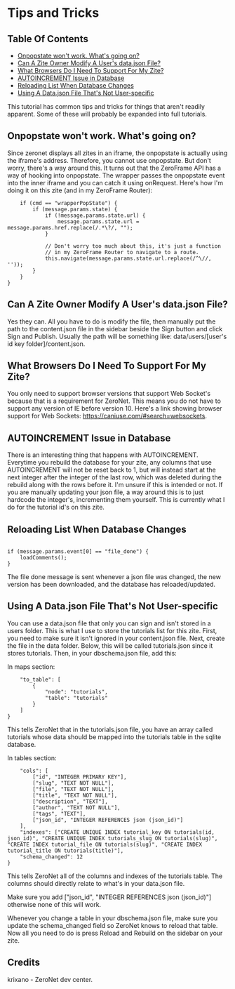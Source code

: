 # Tips and Tricks

## Table Of Contents
* [Onpopstate won't work. What's going on?](#onpostate)
* [Can A Zite Owner Modify A User's data.json File?](#zite_owner)
* [What Browsers Do I Need To Support For My Zite?](#browsers)
* [AUTOINCREMENT Issue in Database](#autoincrement)
* [Reloading List When Database Changes](#reloading)
* [Using A Data.json File That's Not User-specific](#data)

This tutorial has common tips and tricks for things that aren't readily apparent. Some of these will probably be expanded into full tutorials.

## Onpopstate won't work. What's going on?
Since zeronet displays all zites in an iframe, the onpopstate is actually using the iframe's address. Therefore, you cannot use onpopstate. But don't worry, there's a way around this. It turns out that the ZeroFrame API has a way of hooking into onpopstate. The wrapper passes the onpopstate event into the inner iframe and you can catch it using onRequest. Here's how I'm doing it on this zite (and in my ZeroFrame Router):

``` onRequest (cmd, message) {
    if (cmd == "wrapperPopState") {
        if (message.params.state) {
            if (!message.params.state.url) {
                message.params.state.url = message.params.href.replace(/.*\?/, "");
            }

            // Don't worry too much about this, it's just a function
            // in my ZeroFrame Router to navigate to a route.
            this.navigate(message.params.state.url.replace(/^\//, ''));
        }
    }
}
```

## Can A Zite Owner Modify A User's data.json File?
Yes they can. All you have to do is modify the file, then manually put the path to the content.json file in the sidebar beside the Sign button and click Sign and Publish. Usually the path will be something like: data/users/[user's id key folder]/content.json.

## What Browsers Do I Need To Support For My Zite?
You only need to support browser versions that support Web Socket's because that is a requirement for ZeroNet. This means you do not have to support any version of IE before version 10. Here's a link showing browser support for Web Sockets: https://caniuse.com/#search=websockets.

## AUTOINCREMENT Issue in Database
There is an interesting thing that happens with AUTOINCREMENT. Everytime you rebuild the database for your zite, any columns that use AUTOINCREMENT will not be reset back to 1, but will instead start at the next integer after the integer of the last row, which was deleted during the rebuild along with the rows before it. I'm unsure if this is intended or not. If you are manually updating your json file, a way around this is to just hardcode the integer's, incrementing them yourself. This is currently what I do for the tutorial id's on this zite.

## Reloading List When Database Changes
``` If you would like to reload a list, whose items were gotten from a database, whenever the database changes (for example, reloading comments when someone posts a new comment), all you need to do is add this to your onRequest function:

if (message.params.event[0] == "file_done") {
    loadComments();
}
```
The file done message is sent whenever a json file was changed, the new version has been downloaded, and the database has reloaded/updated.

## Using A Data.json File That's Not User-specific
You can use a data.json file that only you can sign and isn't stored in a users folder. This is what I use to store the tutorials list for this zite. First, you need to make sure it isn't ignored in your content.json file. Next, create the file in the data folder. Below, this will be called tutorials.json since it stores tutorials. Then, in your dbschema.json file, add this:

In maps section:

``` "tutorials.json": {
    "to_table": [
        {
            "node": "tutorials",
            "table": "tutorials"
        }
    ]
}
```
This tells ZeroNet that in the tutorials.json file, you have an array called tutorials whose data should be mapped into the tutorials table in the sqlite database.

In tables section:

``` "tutorials": {
    "cols": [
        ["id", "INTEGER PRIMARY KEY"],
        ["slug", "TEXT NOT NULL"],
        ["file", "TEXT NOT NULL"],
        ["title", "TEXT NOT NULL"],
        ["description", "TEXT"],
        ["author", "TEXT NOT NULL"],
        ["tags", "TEXT"],
        ["json_id", "INTEGER REFERENCES json (json_id)"]
    ],
    "indexes": ["CREATE UNIQUE INDEX tutorial_key ON tutorials(id, json_id)", "CREATE UNIQUE INDEX tutorials_slug ON tutorials(slug)", "CREATE INDEX tutorial_file ON tutorials(slug)", "CREATE INDEX tutorial_title ON tutorials(title)"],
    "schema_changed": 12
}
```
This tells ZeroNet all of the columns and indexes of the tutorials table. The columns should directly relate to what's in your data.json file.

Make sure you add ["json_id", "INTEGER REFERENCES json (json_id)"] otherwise none of this will work.

Whenever you change a table in your dbschema.json file, make sure you update the schema_changed field so ZeroNet knows to reload that table. Now all you need to do is press Reload and Rebuild on the sidebar on your zite.

## Credits

krixano - ZeroNet dev center.

